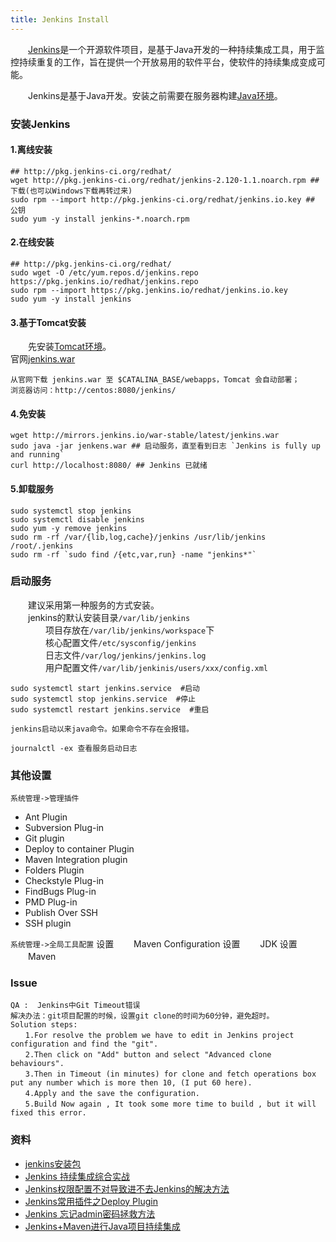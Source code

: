 ```yaml
---
title: Jenkins Install
---
```


　　[Jenkins](https://jenkins.io/)是一个开源软件项目，是基于Java开发的一种持续集成工具，用于监控持续重复的工作，旨在提供一个开放易用的软件平台，使软件的持续集成变成可能。         


　　Jenkins是基于Java开发。安装之前需要在服务器构建[Java环境](/linux_software/jdk.html)。        

### 安装Jenkins
#### 1.离线安装
```
## http://pkg.jenkins-ci.org/redhat/
wget http://pkg.jenkins-ci.org/redhat/jenkins-2.120-1.1.noarch.rpm ## 下载(也可以Windows下载再转过来)
sudo rpm --import http://pkg.jenkins-ci.org/redhat/jenkins.io.key ## 公钥
sudo yum -y install jenkins-*.noarch.rpm
```
#### 2.在线安装
```
## http://pkg.jenkins-ci.org/redhat/
sudo wget -O /etc/yum.repos.d/jenkins.repo https://pkg.jenkins.io/redhat/jenkins.repo
sudo rpm --import https://pkg.jenkins.io/redhat/jenkins.io.key
sudo yum -y install jenkins
```
#### 3.基于Tomcat安装
　　先安装[Tomcat环境](/linux_software/tomcat.html)。         
	官网[jenkins.war](http://mirrors.jenkins.io/war/latest/jenkins.war)         
```
从官网下载 jenkins.war 至 $CATALINA_BASE/webapps，Tomcat 会自动部署；
浏览器访问：http://centos:8080/jenkins/
```
#### 4.免安装
```
wget http://mirrors.jenkins.io/war-stable/latest/jenkins.war
sudo java -jar jenkens.war ## 启动服务，直至看到日志 `Jenkins is fully up and running`
curl http://localhost:8080/ ## Jenkins 已就绪
```
#### 5.卸载服务
```
sudo systemctl stop jenkins
sudo systemctl disable jenkins
sudo yum -y remove jenkins
sudo rm -rf /var/{lib,log,cache}/jenkins /usr/lib/jenkins /root/.jenkins
sudo rm -rf `sudo find /{etc,var,run} -name "jenkins*"`
```
### 启动服务

　　建议采用第一种服务的方式安装。                
　　jenkins的默认安装目录`/var/lib/jenkins`                      
　　　　项目存放在`/var/lib/jenkins/workspace`下               
　　　　核心配置文件`/etc/sysconfig/jenkins`                     
　　　　日志文件`/var/log/jenkins/jenkins.log`                    
　　　　用户配置文件`/var/lib/jenkinis/users/xxx/config.xml`                  

```
sudo systemctl start jenkins.service  #启动
sudo systemctl stop jenkins.service  #停止
sudo systemctl restart jenkins.service  #重启

jenkins启动以来java命令。如果命令不存在会报错。

journalctl -ex 查看服务启动日志

```
### 其他设置
`系统管理->管理插件`
- Ant Plugin
- Subversion Plug-in
- Git plugin
- Deploy to container Plugin
- Maven Integration plugin
- Folders Plugin
- Checkstyle Plug-in
- FindBugs Plug-in
- PMD Plug-in
- Publish Over SSH
- SSH plugin

`系统管理->全局工具配置`
设置
　　Maven Configuration
设置
　　JDK
设置
　　Maven

### Issue
```
QA :  Jenkins中Git Timeout错误
解决办法：git项目配置的时候，设置git clone的时间为60分钟，避免超时。
Solution steps:
　　1.For resolve the problem we have to edit in Jenkins project configuration and find the "git".
　　2.Then click on "Add" button and select "Advanced clone behaviours".
　　3.Then in Timeout (in minutes) for clone and fetch operations box put any number which is more then 10, (I put 60 here).
　　4.Apply and the save the configuration.
　　5.Build Now again , It took some more time to build , but it will fixed this error.
```

### 资料

- [jenkins安装包](http://pkg.jenkins-ci.org/redhat/)
- [Jenkins 持续集成综合实战](https://blog.csdn.net/kefengwang/article/details/54233584)
- [Jenkins权限配置不对导致进不去Jenkins的解决方法](https://www.cnblogs.com/zhangshimin/articles/5508661.html)
- [Jenkins常用插件之Deploy Plugin](https://blog.csdn.net/jiang1986829/article/details/51173251)
- [Jenkins 忘记admin密码拯救方法](https://www.cnblogs.com/huangenai/p/7416322.html)
- [Jenkins+Maven进行Java项目持续集成](https://blog.csdn.net/jiangfuqiang/article/details/38497461)
